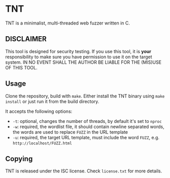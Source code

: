 # TNT
TNT is a minimalist, multi-threaded web fuzzer written in C.

## DISCLAIMER
This tool is designed for security testing. If you use this tool, it is **your**
responsibility to make sure you have permission to use it on the target system.
IN NO EVENT SHALL THE AUTHOR BE LIABLE FOR THE (MIS)USE OF THIS TOOL.

## Usage
Clone the repository, build with `make`. Either install the TNT binary
using `make install` or just run it from the build directory.

It accepts the following options:
- `-t`: optional, changes the number of threads, by default it's set to `nproc`
- `-w`: required, the wordlist file, it should contain newline separated words,
	the words are used to replace `FUZZ` in the URL template
- `-u`: required, the target URL template, must include the word `FUZZ`, e.g.
	`http://localhost/FUZZ.html`

## Copying
TNT is released under the ISC license. Check `license.txt` for more details.
